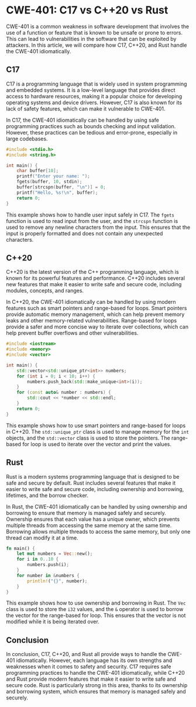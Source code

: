 # CWE-401: C17 vs C++20 vs Rust

CWE-401 is a common weakness in software development that involves the use of a function or feature 
that is known to be unsafe or prone to errors. This can lead to vulnerabilities in the software 
that can be exploited by attackers. In this article, we will compare how C17, C++20, and Rust 
handle the CWE-401 idiomatically.

## C17

C17 is a programming language that is widely used in system programming and embedded systems. It is 
a low-level language that provides direct access to hardware resources, making it a popular choice 
for developing operating systems and device drivers. However, C17 is also known for its lack of 
safety features, which can make it vulnerable to CWE-401.

In C17, the CWE-401 idiomatically can be handled by using safe programming practices such as bounds 
checking and input validation. However, these practices can be tedious and error-prone, especially 
in large codebases.

```c
#include <stdio.h>
#include <string.h>

int main() {
    char buffer[10];
    printf("Enter your name: ");
    fgets(buffer, 10, stdin);
    buffer[strcspn(buffer, "\n")] = 0;
    printf("Hello, %s!\n", buffer);
    return 0;
}
```

This example shows how to handle user input safely in C17. The `fgets` function is used to read 
input from the user, and the `strcspn` function is used to remove any newline characters from the 
input. This ensures that the input is properly formatted and does not contain any unexpected 
characters.

## C++20

C++20 is the latest version of the C++ programming language, which is known for its powerful 
features and performance. C++20 includes several new features that make it easier to write safe and 
secure code, including modules, concepts, and ranges.

In C++20, the CWE-401 idiomatically can be handled by using modern features such as smart pointers 
and range-based for loops. Smart pointers provide automatic memory management, which can help 
prevent memory leaks and other memory-related vulnerabilities. Range-based for loops provide a 
safer and more concise way to iterate over collections, which can help prevent buffer overflows and 
other vulnerabilities.

```cpp
#include <iostream>
#include <memory>
#include <vector>

int main() {
    std::vector<std::unique_ptr<int>> numbers;
    for (int i = 0; i < 10; i++) {
        numbers.push_back(std::make_unique<int>(i));
    }
    for (const auto& number : numbers) {
        std::cout << *number << std::endl;
    }
    return 0;
}
```

This example shows how to use smart pointers and range-based for loops in C++20. The 
`std::unique_ptr` class is used to manage memory for the `int` objects, and the `std::vector` class 
is used to store the pointers. The range-based for loop is used to iterate over the vector and 
print the values.

## Rust

Rust is a modern systems programming language that is designed to be safe and secure by default. 
Rust includes several features that make it easier to write safe and secure code, including 
ownership and borrowing, lifetimes, and the borrow checker.

In Rust, the CWE-401 idiomatically can be handled by using ownership and borrowing to ensure that 
memory is managed safely and securely. Ownership ensures that each value has a unique owner, which 
prevents multiple threads from accessing the same memory at the same time. Borrowing allows 
multiple threads to access the same memory, but only one thread can modify it at a time.

```rust
fn main() {
    let mut numbers = Vec::new();
    for i in 0..10 {
        numbers.push(i);
    }
    for number in &numbers {
        println!("{}", number);
    }
}
```

This example shows how to use ownership and borrowing in Rust. The `Vec` class is used to store the 
`i32` values, and the `&` operator is used to borrow the vector for the range-based for loop. This 
ensures that the vector is not modified while it is being iterated over.

## Conclusion

In conclusion, C17, C++20, and Rust all provide ways to handle the CWE-401 idiomatically. However, 
each language has its own strengths and weaknesses when it comes to safety and security. C17 
requires safe programming practices to handle the CWE-401 idiomatically, while C++20 and Rust 
provide modern features that make it easier to write safe and secure code. Rust is particularly 
strong in this area, thanks to its ownership and borrowing system, which ensures that memory is 
managed safely and securely.

